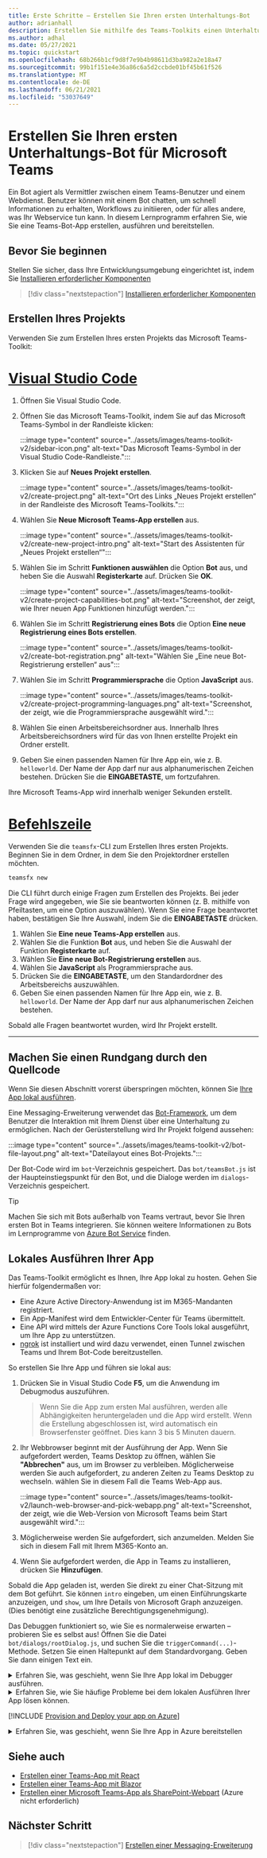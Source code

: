 ```yaml
---
title: Erste Schritte – Erstellen Sie Ihren ersten Unterhaltungs-Bot
author: adrianhall
description: Erstellen Sie mithilfe des Teams-Toolkits einen Unterhaltungs-Bot für Microsoft Teams.
ms.author: adhal
ms.date: 05/27/2021
ms.topic: quickstart
ms.openlocfilehash: 68b266b1cf9d8f7e9b4b98611d3ba982a2e18a47
ms.sourcegitcommit: 99b1f151e4e36a86c6a5d2ccbde01bf45b61f526
ms.translationtype: MT
ms.contentlocale: de-DE
ms.lasthandoff: 06/21/2021
ms.locfileid: "53037649"
---
```

# <a name="build-your-first-conversational-bot-for-microsoft-teams"></a>Erstellen Sie Ihren ersten Unterhaltungs-Bot für Microsoft Teams

Ein Bot agiert als Vermittler zwischen einem Teams-Benutzer und einem Webdienst.  Benutzer können mit einem Bot chatten, um schnell Informationen zu erhalten, Workflows zu initiieren, oder für alles andere, was Ihr Webservice tun kann.  In diesem Lernprogramm erfahren Sie, wie Sie eine Teams-Bot-App erstellen, ausführen und bereitstellen.

## <a name="before-you-begin"></a>Bevor Sie beginnen

Stellen Sie sicher, dass Ihre Entwicklungsumgebung eingerichtet ist, indem Sie [Installieren erforderlicher Komponenten](prerequisites.md)

> [!div class="nextstepaction"]
> [Installieren erforderlicher Komponenten](prerequisites.md)

## <a name="create-your-project"></a>Erstellen Ihres Projekts

Verwenden Sie zum Erstellen Ihres ersten Projekts das Microsoft Teams-Toolkit:

# <a name="visual-studio-code"></a>[Visual Studio Code](#tab/vscode)

1. Öffnen Sie Visual Studio Code.
1. Öffnen Sie das Microsoft Teams-Toolkit, indem Sie auf das Microsoft Teams-Symbol in der Randleiste klicken:

    :::image type="content" source="../assets/images/teams-toolkit-v2/sidebar-icon.png" alt-text="Das Microsoft Teams-Symbol in der Visual Studio Code-Randleiste.":::

1. Klicken Sie auf **Neues Projekt erstellen**.

   :::image type="content" source="../assets/images/teams-toolkit-v2/create-project.png" alt-text="Ort des Links „Neues Projekt erstellen“ in der Randleiste des Microsoft Teams-Toolkits.":::

1. Wählen Sie **Neue Microsoft Teams-App erstellen** aus.

   :::image type="content" source="../assets/images/teams-toolkit-v2/create-new-project-intro.png" alt-text="Start des Assistenten für „Neues Projekt erstellen“":::

1. Wählen Sie im Schritt **Funktionen auswählen** die Option **Bot** aus, und heben Sie die Auswahl **Registerkarte** auf. Drücken Sie **OK**.

   :::image type="content" source="../assets/images/teams-toolkit-v2/create-project-capabilities-bot.png" alt-text="Screenshot, der zeigt, wie Ihrer neuen App Funktionen hinzufügt werden.":::

1. Wählen Sie im Schritt **Registrierung eines Bots** die Option **Eine neue Registrierung eines Bots erstellen**.

   :::image type="content" source="../assets/images/teams-toolkit-v2/create-bot-registration.png" alt-text="Wählen Sie „Eine neue Bot-Registrierung erstellen“ aus":::

1. Wählen Sie im Schritt **Programmiersprache** die Option **JavaScript** aus.

    :::image type="content" source="../assets/images/teams-toolkit-v2/create-project-programming-languages.png" alt-text="Screenshot, der zeigt, wie die Programmiersprache ausgewählt wird.":::

1. Wählen Sie einen Arbeitsbereichsordner aus.  Innerhalb Ihres Arbeitsbereichsordners wird für das von Ihnen erstellte Projekt ein Ordner erstellt.

1. Geben Sie einen passenden Namen für Ihre App ein, wie z. B. `helloworld`.  Der Name der App darf nur aus alphanumerischen Zeichen bestehen.  Drücken Sie die **EINGABETASTE**, um fortzufahren.

Ihre Microsoft Teams-App wird innerhalb weniger Sekunden erstellt.

# <a name="command-line"></a>[Befehlszeile](#tab/cli)

Verwenden Sie die `teamsfx`-CLI zum Erstellen Ihres ersten Projekts.  Beginnen Sie in dem Ordner, in dem Sie den Projektordner erstellen möchten.

``` bash
teamsfx new
```

Die CLI führt durch einige Fragen zum Erstellen des Projekts.  Bei jeder Frage wird angegeben, wie Sie sie beantworten können (z. B. mithilfe von Pfeiltasten, um eine Option auszuwählen).  Wenn Sie eine Frage beantwortet haben, bestätigen Sie Ihre Auswahl, indem Sie die **EINGABETASTE** drücken.

1. Wählen Sie **Eine neue Teams-App erstellen** aus.
1. Wählen Sie die Funktion **Bot** aus, und heben Sie die Auswahl der Funktion **Registerkarte** auf.
1. Wählen Sie **Eine neue Bot-Registrierung erstellen** aus.
1. Wählen Sie **JavaScript** als Programmiersprache aus.
1. Drücken Sie die **EINGABETASTE**, um den Standardordner des Arbeitsbereichs auszuwählen.
1. Geben Sie einen passenden Namen für Ihre App ein, wie z. B. `helloworld`.  Der Name der App darf nur aus alphanumerischen Zeichen bestehen.

Sobald alle Fragen beantwortet wurden, wird Ihr Projekt erstellt.

---

## <a name="take-a-tour-of-the-source-code"></a>Machen Sie einen Rundgang durch den Quellcode

Wenn Sie diesen Abschnitt vorerst überspringen möchten, können Sie [Ihre App lokal ausführen](#run-your-app-locally).

Eine Messaging-Erweiterung verwendet das [Bot-Framework](https://docs.botframework.com), um dem Benutzer die Interaktion mit Ihrem Dienst über eine Unterhaltung zu ermöglichen.  Nach der Gerüsterstellung wird Ihr Projekt folgend aussehen:

:::image type="content" source="../assets/images/teams-toolkit-v2/bot-file-layout.png" alt-text="Dateilayout eines Bot-Projekts.":::

Der Bot-Code wird im `bot`-Verzeichnis gespeichert.  Das `bot/teamsBot.js` ist der Haupteinstiegspunkt für den Bot, und die Dialoge werden im `dialogs`-Verzeichnis gespeichert.

> [!Tip]
> Machen Sie sich mit Bots außerhalb von Teams vertraut, bevor Sie Ihren ersten Bot in Teams integrieren.  Sie können weitere Informationen zu Bots im Lernprogramme von [Azure Bot Service](/azure/bot-service/bot-builder-basics?view=azure-bot-service-4.0&preserve-view=true) finden.

## <a name="run-your-app-locally"></a>Lokales Ausführen Ihrer App

Das Teams-Toolkit ermöglicht es Ihnen, Ihre App lokal zu hosten.  Gehen Sie hierfür folgendermaßen vor:

- Eine Azure Active Directory-Anwendung ist im M365-Mandanten registriert.
- Ein App-Manifest wird dem Entwickler-Center für Teams übermittelt.
- Eine API wird mittels der Azure Functions Core Tools lokal ausgeführt, um Ihre App zu unterstützen.
- [ngrok](https://ngrok.io) ist installiert und wird dazu verwendet, einen Tunnel zwischen Teams und Ihrem Bot-Code bereitzustellen.

So erstellen Sie Ihre App und führen sie lokal aus:

1. Drücken Sie in Visual Studio Code **F5**, um die Anwendung im Debugmodus auszuführen.

   > Wenn Sie die App zum ersten Mal ausführen, werden alle Abhängigkeiten heruntergeladen und die App wird erstellt.  Wenn die Erstellung abgeschlossen ist, wird automatisch ein Browserfenster geöffnet.  Dies kann 3 bis 5 Minuten dauern.

1. Ihr Webbrowser beginnt mit der Ausführung der App. Wenn Sie aufgefordert werden, Teams Desktop zu öffnen, wählen Sie **"Abbrechen"** aus, um im Browser zu verbleiben. Möglicherweise werden Sie auch aufgefordert, zu anderen Zeiten zu Teams Desktop zu wechseln. wählen Sie in diesem Fall die Teams Web-App aus.

   :::image type="content" source="../assets/images/teams-toolkit-v2/launch-web-browser-and-pick-webapp.png" alt-text="Screenshot, der zeigt, wie die Web-Version von Microsoft Teams beim Start ausgewählt wird.":::

1. Möglicherweise werden Sie aufgefordert, sich anzumelden.  Melden Sie sich in diesem Fall mit Ihrem M365-Konto an.
1. Wenn Sie aufgefordert werden, die App in Teams zu installieren, drücken Sie **Hinzufügen**.

Sobald die App geladen ist, werden Sie direkt zu einer Chat-Sitzung mit dem Bot geführt.  Sie können `intro` eingeben, um einen Einführungskarte anzuzeigen, und `show`, um Ihre Details von Microsoft Graph anzuzeigen.  (Dies benötigt eine zusätzliche Berechtigungsgenehmigung).

Das Debuggen funktioniert so, wie Sie es normalerweise erwarten – probieren Sie es selbst aus! Öffnen Sie die Datei `bot/dialogs/rootDialog.js`, und suchen Sie die `triggerCommand(...)`-Methode.  Setzen Sie einen Haltepunkt auf dem Standardvorgang.  Geben Sie dann einigen Text ein.

<!-- markdownlint-disable MD033 -->
<details>
<summary>Erfahren Sie, was geschieht, wenn Sie Ihre App lokal im Debugger ausführen.</summary>

Wenn Sie F5 gedrückt haben, hat das Microsoft Teams-Toolkit Folgendes getan:

1. Ihre Anwendung bei Azure Active Directory registriert.
1. Ihre Anwendung bei Microsoft Teams für das „Querladen“ registriert.
1. Ihr Anwendungs-Back-End mithilfe von [Azure Function Core Tools](/azure/azure-functions/functions-run-local?#start) lokal gestartet.
1. Ein ngrok-Tunnel gestartet, sodass Teams mit Ihrer App kommunizieren kann.
1. Microsoft Teams mit einem Befehl gestartet, mit dem Teams angewiesen wird, die Anwendung querzuladen.

</details>

<!-- markdownlint-disable MD033 -->
<details>
<summary>Erfahren Sie, wie Sie häufige Probleme bei dem lokalen Ausführen Ihrer App lösen können.</summary>

Um Ihre App in Teams erfolgreich auszuführen, müssen Sie ein Microsoft 365-Entwicklungskonto haben, das das Querladen von Apps ermöglicht. Weitere Informationen zum Öffnen von Apps finden Sie unter [Erforderliche Komponenten](prerequisites.md#enable-sideloading).

> [!TIP]
> Überprüfen Sie mithilfe des [Tools für die App-Überprüfung](https://dev.teams.microsoft.com/appvalidation.html), das im Toolkit enthalten ist, ob es Probleme gibt, bevor Sie ihre App querladen. Beheben Sie die Probleme, um die App erfolgreich querzuladen.
</details>

[!INCLUDE [Provision and Deploy your app on Azure](~/includes/get-started/azure-provisioning-instructions.md)]

<!-- markdownlint-disable MD033 -->

<details>
<summary>Erfahren Sie, was geschieht, wenn Sie Ihre App in Azure bereitstellen</summary>

Vor der Bereitstellung wurde die Anwendung lokal ausgeführt:

1. Das Back-End unter Verwendung von _Azure Functions Core Tools_ ausgeführt.
1. Der HTTP-Endpunkt der Anwendung, an dem Microsoft Teams die Anwendung lädt, wird lokal ausgeführt.

Die Bereitstellung umfasst das Bereitstellen von Ressourcen für ein aktives Azure-Abonnement und das Bereitstellen (Hochladen) des Back-End- und des Frontend-Codes für die Anwendung in Azure. Das Back-End verwendet eine Vielzahl von Azure-Diensten, einschließlich Azure App Service und Azure Bot Service.

</details>

## <a name="see-also"></a>Siehe auch

- [Erstellen einer Teams-App mit React](first-app-react.md)
- [Erstellen einer Teams-App mit Blazor](first-app-blazor.md)
- [Erstellen einer Microsoft Teams-App als SharePoint-Webpart](first-app-spfx.md) (Azure nicht erforderlich)

## <a name="next-step"></a>Nächster Schritt

> [!div class="nextstepaction"]
> [Erstellen einer Messaging-Erweiterung](first-message-extension.md)
